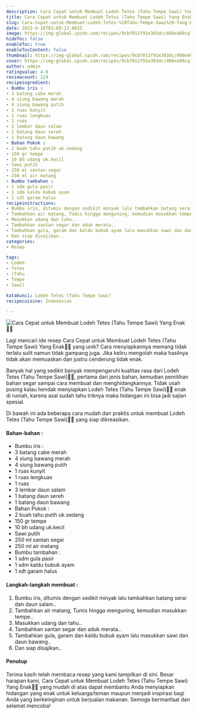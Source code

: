 ```yaml
---
description: Cara Cepat untuk Membuat Lodeh Tetes (Tahu Tempe Sawi) Yang Enak"
title: Cara Cepat untuk Membuat Lodeh Tetes (Tahu Tempe Sawi) Yang Enak
slug: Cara-Cepat-untuk-Membuat-Lodeh-Tetes-%28Tahu-Tempe-Sawi%29-Yang-Enak
date: 2022-9-16T03:09:12.063Z
image: https://img-global.cpcdn.com/recipes/9cbf011f91e303dc/400x400cq70/photo.jpg
hideToc: false
enableToc: true
enableTocContent: false
thumbnail: https://img-global.cpcdn.com/recipes/9cbf011f91e303dc/400x400cq70/photo.jpg
cover: https://img-global.cpcdn.com/recipes/9cbf011f91e303dc/400x400cq70/photo.jpg
author: admin
ratingvalue: 4.8
reviewcount: 124
recipeingredient:
- Bumbu iris :
- 3 batang cabe merah
- 4 siung bawang merah
- 4 siung bawang putih
- 1 ruas kunyit
- 1 ruas lengkuas
- 1 ruas
- 3 lembar daun salam
- 1 batang daun sereh
- 1 batang daun bawang
- Bahan Pokok :
- 2 buah tahu putih uk.sedang
- 150 gr tempe
- 10 bh udang uk.kecil
- Sawi putih
- 250 ml santan segar
- 250 ml air matang
- Bumbu tambahan :
- 1 sdm gula pasir
- 1 sdm kaldu bubuk ayam
- 1 sdt garam halus
recipeinstructions:
- Bumbu iris, ditumis dengan sedikit minyak lalu tambahkan batang serai dan daun salam..
- Tambahkan air matang, Tumis hingga menguning, kemudian masukkan tempe..
- Masukkan udang dan tahu..
- Tambahkan santan segar dan aduk merata..
- Tambahkan gula, garam dan kaldu bubuk ayam lalu masukkan sawi dan daun bawang..
- Dan siap disajikan..
categories:
- Resep

tags:
- Lodeh
- Tetes
- (Tahu
- Tempe
- Sawi)

katakunci: Lodeh Tetes (Tahu Tempe Sawi)
recipecuisine: Indonesian

---
```


![Cara Cepat untuk Membuat Lodeh Tetes (Tahu Tempe Sawi) Yang Enak👩‍🍳](https://img-global.cpcdn.com/recipes/9cbf011f91e303dc/400x400cq70/photo.jpg)

Lagi mencari ide resep Cara Cepat untuk Membuat Lodeh Tetes (Tahu Tempe Sawi) Yang Enak👩‍🍳 yang unik? Cara menyiapkannya memang tidak terlalu sulit namun tidak gampang juga. Jika keliru mengolah maka hasilnya tidak akan memuaskan dan justru cenderung tidak enak.

Banyak hal yang sedikit banyak mempengaruhi kualitas rasa dari Lodeh Tetes (Tahu Tempe Sawi)👩‍🍳, pertama dari jenis bahan, kemudian pemilihan bahan segar sampai cara membuat dan menghidangkannya. Tidak usah pusing kalau hendak menyiapkan Lodeh Tetes (Tahu Tempe Sawi)👩‍🍳 enak di rumah, karena asal sudah tahu triknya maka hidangan ini bisa jadi sajian spesial.

Di bawah ini ada beberapa cara mudah dan praktis untuk membuat Lodeh Tetes (Tahu Tempe Sawi)👩‍🍳 yang siap dikreasikan.

<!--inarticleads1-->

#### Bahan-bahan :

- Bumbu iris :
- 3 batang cabe merah
- 4 siung bawang merah
- 4 siung bawang putih
- 1 ruas kunyit
- 1 ruas lengkuas
- 1 ruas
- 3 lembar daun salam
- 1 batang daun sereh
- 1 batang daun bawang
- Bahan Pokok :
- 2 buah tahu putih uk.sedang
- 150 gr tempe
- 10 bh udang uk.kecil
- Sawi putih
- 250 ml santan segar
- 250 ml air matang
- Bumbu tambahan :
- 1 sdm gula pasir
- 1 sdm kaldu bubuk ayam
- 1 sdt garam halus

<!--inarticleads2-->

#### Langkah-langkah membuat :

1. Bumbu iris, ditumis dengan sedikit minyak lalu tambahkan batang serai dan daun salam..
1. Tambahkan air matang, Tumis hingga menguning, kemudian masukkan tempe..
1. Masukkan udang dan tahu..
1. Tambahkan santan segar dan aduk merata..
1. Tambahkan gula, garam dan kaldu bubuk ayam lalu masukkan sawi dan daun bawang..
1. Dan siap disajikan..

#### Penutup

Terima kasih telah membaca resep yang kami tampilkan di sini. Besar harapan kami, Cara Cepat untuk Membuat Lodeh Tetes (Tahu Tempe Sawi) Yang Enak👩‍🍳 yang mudah di atas dapat membantu Anda menyiapkan hidangan yang enak untuk keluarga/teman maupun menjadi inspirasi bagi Anda yang berkeinginan untuk berjualan makanan. Semoga bermanfaat dan selamat mencoba!